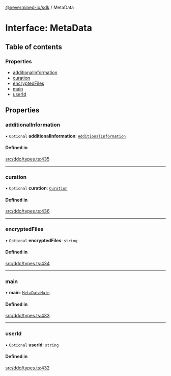 [@nevermined-io/sdk](../code-reference.md) / MetaData

# Interface: MetaData

## Table of contents

### Properties

- [additionalInformation](MetaData.md#additionalinformation)
- [curation](MetaData.md#curation)
- [encryptedFiles](MetaData.md#encryptedfiles)
- [main](MetaData.md#main)
- [userId](MetaData.md#userid)

## Properties

### additionalInformation

• `Optional` **additionalInformation**: [`AdditionalInformation`](AdditionalInformation.md)

#### Defined in

[src/ddo/types.ts:435](https://github.com/nevermined-io/sdk-js/blob/bb26f8ab/src/ddo/types.ts#L435)

---

### curation

• `Optional` **curation**: [`Curation`](Curation.md)

#### Defined in

[src/ddo/types.ts:436](https://github.com/nevermined-io/sdk-js/blob/bb26f8ab/src/ddo/types.ts#L436)

---

### encryptedFiles

• `Optional` **encryptedFiles**: `string`

#### Defined in

[src/ddo/types.ts:434](https://github.com/nevermined-io/sdk-js/blob/bb26f8ab/src/ddo/types.ts#L434)

---

### main

• **main**: [`MetaDataMain`](MetaDataMain.md)

#### Defined in

[src/ddo/types.ts:433](https://github.com/nevermined-io/sdk-js/blob/bb26f8ab/src/ddo/types.ts#L433)

---

### userId

• `Optional` **userId**: `string`

#### Defined in

[src/ddo/types.ts:432](https://github.com/nevermined-io/sdk-js/blob/bb26f8ab/src/ddo/types.ts#L432)
